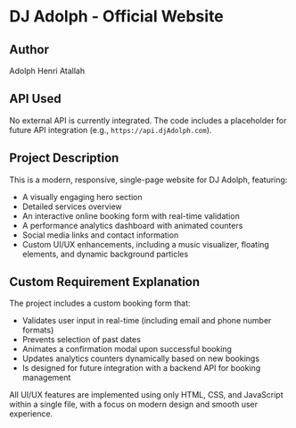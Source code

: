 # DJ Adolph - Official Website

## Author
Adolph Henri Atallah

## API Used
No external API is currently integrated. The code includes a placeholder for future API integration (e.g., `https://api.djAdolph.com`).

## Project Description
This is a modern, responsive, single-page website for DJ Adolph, featuring:
- A visually engaging hero section
- Detailed services overview
- An interactive online booking form with real-time validation
- A performance analytics dashboard with animated counters
- Social media links and contact information
- Custom UI/UX enhancements, including a music visualizer, floating elements, and dynamic background particles

## Custom Requirement Explanation
The project includes a custom booking form that:
- Validates user input in real-time (including email and phone number formats)
- Prevents selection of past dates
- Animates a confirmation modal upon successful booking
- Updates analytics counters dynamically based on new bookings
- Is designed for future integration with a backend API for booking management

All UI/UX features are implemented using only HTML, CSS, and JavaScript within a single file, with a focus on modern design and smooth user experience. 
